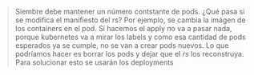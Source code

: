 > Siembre debe mantener un número contstante de pods. ¿Qué pasa si se modifica el manifiesto del rs? Por ejemplo, se
> cambia la imágen de los containers en el pod. Si hacemos el apply no va a pasar nada, porque kubernetes va a mirar los
> labels y como esa cantidad de pods esperados ya se cumple, no se van a crear pods nuevos. Lo que podríamos hacer es
> borrar los pods y dejar que el _rs_ los reconstruya. Para solucionar esto se usarán los deployments
